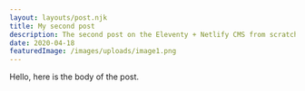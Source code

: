 ```yaml
---
layout: layouts/post.njk
title: My second post
description: The second post on the Eleventy + Netlify CMS from scratch blog
date: 2020-04-18
featuredImage: /images/uploads/image1.png
---
```

Hello, here is the body of the post.
